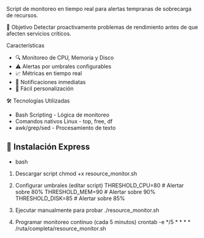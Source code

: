 Script de monitoreo en tiempo real para alertas tempranas de sobrecarga de recursos.

🎯 Objetivo
Detectar proactivamente problemas de rendimiento antes de que afecten servicios críticos.

Características
- 🔍 Monitoreo de CPU, Memoria y Disco
- ⚠️ Alertas por umbrales configurables
- 📈 Métricas en tiempo real
- 🚨 Notificaciones inmediatas
- 🔧 Fácil personalización

🛠️ Tecnologías Utilizadas
- Bash Scripting - Lógica de monitoreo
- Comandos nativos Linux - top, free, df
- awk/grep/sed - Procesamiento de texto

## 🚀 Instalación Express
- bash
1. Descargar script
chmod +x resource_monitor.sh

2. Configurar umbrales (editar script)
THRESHOLD_CPU=80    # Alertar sobre 80%
THRESHOLD_MEM=90    # Alertar sobre 90%
THRESHOLD_DISK=85   # Alertar sobre 85%

3. Ejecutar manualmente para probar
./resource_monitor.sh

4. Programar monitoreo continuo (cada 5 minutos)
crontab -e
*/5 * * * * /ruta/completa/resource_monitor.sh
